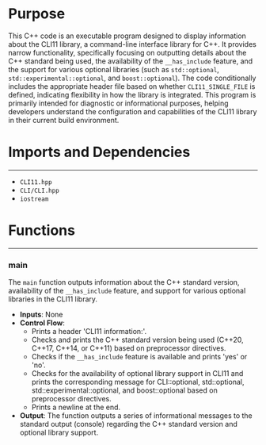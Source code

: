 # Purpose
This C++ code is an executable program designed to display information about the CLI11 library, a command-line interface library for C++. It provides narrow functionality, specifically focusing on outputting details about the C++ standard being used, the availability of the `__has_include` feature, and the support for various optional libraries (such as `std::optional`, `std::experimental::optional`, and `boost::optional`). The code conditionally includes the appropriate header file based on whether `CLI11_SINGLE_FILE` is defined, indicating flexibility in how the library is integrated. This program is primarily intended for diagnostic or informational purposes, helping developers understand the configuration and capabilities of the CLI11 library in their current build environment.
# Imports and Dependencies

---
- `CLI11.hpp`
- `CLI/CLI.hpp`
- `iostream`


# Functions

---
### main<!-- {{#callable:main}} -->
The `main` function outputs information about the C++ standard version, availability of the `__has_include` feature, and support for various optional libraries in the CLI11 library.
- **Inputs**: None
- **Control Flow**:
    - Prints a header 'CLI11 information:'.
    - Checks and prints the C++ standard version being used (C++20, C++17, C++14, or C++11) based on preprocessor directives.
    - Checks if the `__has_include` feature is available and prints 'yes' or 'no'.
    - Checks for the availability of optional library support in CLI11 and prints the corresponding message for CLI::optional, std::optional, std::experimental::optional, and boost::optional based on preprocessor directives.
    - Prints a newline at the end.
- **Output**: The function outputs a series of informational messages to the standard output (console) regarding the C++ standard version and optional library support.


